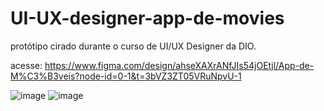 # UI-UX-designer-app-de-movies
protótipo cirado durante o curso de UI/UX Designer da DIO.

acesse: https://www.figma.com/design/ahseXAXrANfJIs54jOEtjl/App-de-M%C3%B3veis?node-id=0-1&t=3bVZ3ZT05VRuNpvU-1



![image](https://github.com/user-attachments/assets/ee12864b-713b-472f-95d6-e17293dfcbb9)        ![image](https://github.com/user-attachments/assets/c7c50f39-ff3f-4739-b584-00f743755458)

